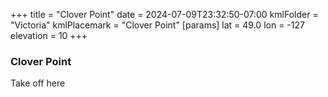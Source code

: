 +++
title = "Clover Point"
date = 2024-07-09T23:32:50-07:00
kmlFolder = "Victoria"
kmlPlacemark = "Clover Point"
[params]
    lat = 49.0
    lon = -127
    elevation = 10
+++

### Clover Point

Take off here